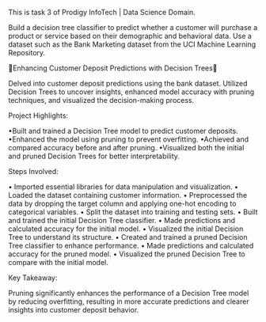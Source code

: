 This is task 3 of Prodigy InfoTech | Data Science Domain.

Build a decision tree classifier to predict whether a customer will purchase a product or service based on their demographic and behavioral data. Use a dataset such as the Bank Marketing dataset from the UCI Machine Learning Repository.

 🚀Enhancing Customer Deposit Predictions with Decision Trees🚀
 
Delved into customer deposit predictions using the bank dataset. Utilized Decision Trees to uncover insights, enhanced model accuracy with pruning techniques, and visualized the decision-making process.

Project Highlights:

•Built and trained a Decision Tree model to predict customer deposits.
•Enhanced the model using pruning to prevent overfitting.
•Achieved and compared accuracy before and after pruning.
•Visualized both the initial and pruned Decision Trees for better interpretability.

Steps Involved:

• Imported essential libraries for data manipulation and visualization.
• Loaded the dataset containing customer information.
• Preprocessed the data by dropping the target column and applying one-hot encoding to categorical variables.
• Split the dataset into training and testing sets.
• Built and trained the initial Decision Tree classifier.
• Made predictions and calculated accuracy for the initial model.
• Visualized the initial Decision Tree to understand its structure.
• Created and trained a pruned Decision Tree classifier to enhance performance.
• Made predictions and calculated accuracy for the pruned model.
• Visualized the pruned Decision Tree to compare with the initial model.

Key Takeaway:

Pruning significantly enhances the performance of a Decision Tree model by reducing overfitting, resulting in more accurate predictions and clearer insights into customer deposit behavior.

